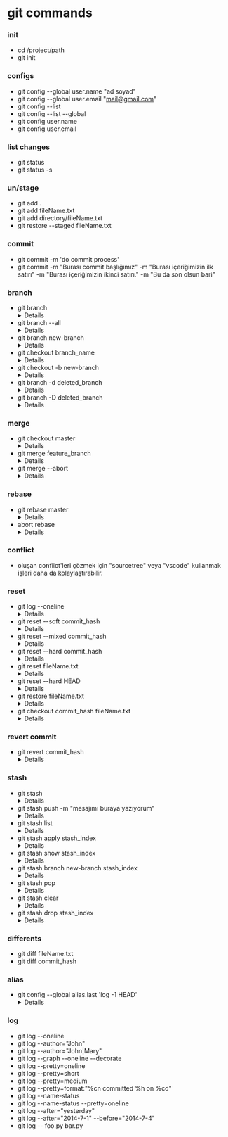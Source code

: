 # git commands

### init
- cd /project/path
- git init
### configs
- git config --global user.name "ad soyad"
- git config --global user.email "mail@gmail.com"
- git config --list
- git config --list --global
- git config user.name
- git config user.email
### list changes
- git status
- git status -s
### un/stage
- git add .
- git add fileName.txt
- git add directory/fileName.txt
- git restore --staged fileName.txt
### commit
- git commit -m 'do commit process'
- git commit -m "Burası commit başlığımız" -m "Burası içeriğimizin ilk satırı" -m "Burası içeriğimizin ikinci satırı." -m "Bu da son olsun bari"
### branch
- git branch
    <details>
    branch'ları listeler
    </details>
- git branch --all
    <details>
    remote'daki branchler ile beraber listeler
    </details>
- git branch new-branch
    <details>
    yeni branch oluşturur.
    </details>
- git checkout branch_name
    <details>
    belirtilen branch'e geçiş yapar.
    </details>
- git checkout -b new-branch
    <details>
    branch oluşturur ve geçiş yapar.
    </details>
- git branch -d deleted_branch
    <details>
    branch'i siler.
    </details>
- git branch -D deleted_branch 
    <details>
    büyük D, silmeye zorlar (force). merge yapmadan silmek istiyorsanız force işlemi uygulamalısınız. yani yazdığınız kodları merge edip etmemenizi umursamaz. yazdıklarınız kaybolur.
    </details>
### merge
- git checkout master 
    <details>
    önce master branch'ine geçiş yapıyoruz. 
    </details>
- git merge feature_branch
    <details>
    şimdi ise feature_branch'ini bulunduğumuz branch'a (master) merge ediyoruz. feature_branch'da yapılan tüm değişiklikler master branch'ine gelmiş oldu.
    </details>
- git merge --abort
    <details>
    conflict oluştuğu zaman merge işlemini iptal etmek istersek kullanabiliriz. 
    </details>
### rebase
- git rebase master
    <details>
    develop branch'ine geçip master branch'ini rebase uygulamak için kullanılır. 
    </details>
- abort rebase
    <details>
    öncelikle "git reflog" ile rebase işleminin başlatıldığı kaydı buluyoruz. daha sonra bir önceki kaydın id'sini kopyalıyoruz. "git reset id" işlemini uygulayarak rebase işlemini iptal edilir.
    </details>
### conflict
- oluşan conflict'leri çözmek için "sourcetree" veya "vscode" kullanmak işleri daha da kolaylaştırabilir. 
### reset
- git log --oneline 
    <details>
    commit hash'ini almak için 
    </details>
- git reset --soft commit_hash 
    <details>
    --soft parametresi yaptığınız değişiklikleri korur ve staged halde tutar. commit mesajını yanlış yazdıysanız bu işlemi uyguladıktan sonra commit mesajınızı yeniden yazıp commit edebilirsiniz. 
    </details>
- git reset --mixed commit_hash 
    <details>
    --mixed parametresi ile yaptığımız commit'i geri alırız ve yaptığımız değişiklikler staged edilmemiş olarak gelir. yani "git add file_name.txt" komutuyla staged edip commit etmemiz gerekir.
    </details> 
- git reset --hard commit_hash 
    <details>
    --hard parametresiyle çalıştırırsanız yaptığınız tüm değişiklikleri silerek belirtilen commit'e gidersiniz. zamanda yolculuk yaptırır. kullanması tehlikelidir çünkü yaptığınız önemli bir şey varsa boşa gider. kullanırken DİKKATLİ OLUNUZ. 
    </details>
- git reset fileName.txt
    <details>
    stage edilen dosyayı unstaged eder. yani "git add fileName.txt" işleminin tam tersini yapar.
    </details>
- git reset --hard HEAD
    <details>
    yaptığımız tüm değişiklikleri geri alır. örneğin iki tane dosya üzerinde değişiklik yaptık ve bu değişiklikleri geri almak istiyoruz. o zaman bu komutu kullanabiliriz.
    </details>
- git restore fileName.txt
    <details>
    tüm değişiklikleri geri almak yerine sadece bir dosyadaki değişiklikleri geri almak isteyebiliriz. bunun için "restore" sözcüğünü kullanabilir. "git restore ." kullanarak yine tüm dosyalardaki değişiklikleri geri alabiliriz.
    </details>
- git checkout commit_hash fileName.txt
    <details>
    belirttiğimiz commit'teki dosyayı alıp şimdiki haliyle değiştirebiliriz.
    </details>
### revert commit
- git revert commit_hash
    <details>
    belirtilen commit'teki değişiklikleri geri alır ve bu işlemin yağıldığına dair yeni bir commit oluşturulur.
    </details>
### stash
- git stash
    <details>
    değişiklik yapılan ancak commit edilmeyen dosyalarımız kaydedilir. başka bir branch'e geçiş yaparken kullanmamız gerekir çünkü git bu değişikliklerin ya commit edilmesini ya da stash ile daha sonra kullanılmak üzere kaydedilmesini ister. biz commit etmeyeceğiz ve başka branch'e geçip daha sonra geri geleceğiz. bu yüzden stash kullanmak durumunda kalırız.
    </details>
- git stash push -m "mesajımı buraya yazıyorum"
    <details>
    mesaj yazarak stash işlemini uygulayabiliyoruz.
    </details>
- git stash list
    <details>
    stash uygulanan çalışmalarımızı listeler.
    </details>
- git stash apply stash_index
    <details>
    stash list ile stash index'ini alıp bu komutu çalıştırırsak kaydettiğimiz çalışmalarımız yeniden aktif hale gelecek.
    </details>
- git stash show stash_index
    <details>
    stash içerisindeki dosyaların durumunu görebiliriz.
    </details>
- git stash branch new-branch stash_index
    <details>
    branch oluşturup belirttiğimiz stash'i kullanmak için kullanılır.
    </details>
- git stash pop
    <details>
    stash işlemi uygulanan çalışmalarımızı geri alır ve stash'den siler. 
    </details>
- git stash clear
    <details>
    tüm stash'leri temizler.  
    </details>
- git stash drop stash_index
    <details>
    stash uygulanan çalışmamızı siler. 
    </details>
### differents
- git diff fileName.txt
- git diff commit_hash
### alias
- git config --global alias.last 'log -1 HEAD'
    <details>
    "git last" komutu bundan sonra "git log -1 HEAD" görevini yerine getirecek. "git last" bize son commitin ayrıntılarını verecektir. 
    </details>
### log
- git log --oneline
- git log --author="John"
- git log --author="John\|Mary"
- git log --graph --oneline --decorate
- git log --pretty=oneline
- git log --pretty=short
- git log --pretty=medium
- git log --pretty=format:"%cn committed %h on %cd"
- git log --name-status
- git log --name-status --pretty=oneline
- git log --after="yesterday"
- git log --after="2014-7-1" --before="2014-7-4"
- git log -- foo.py bar.py